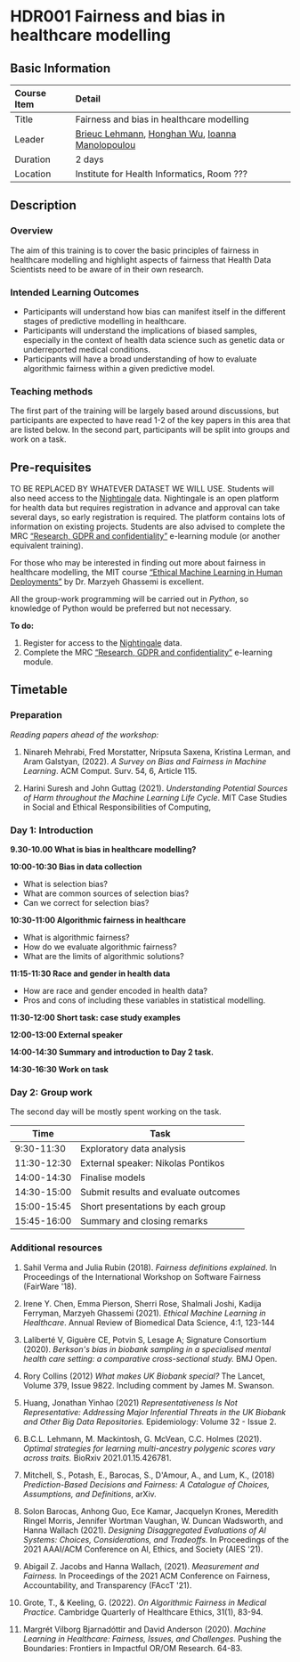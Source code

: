 # HDR001 Fairness and bias in healthcare modelling

## Basic Information

| Course Item | Detail |
| :---- | :------ |
| Title | Fairness and bias in healthcare modelling |
| Leader | [Brieuc Lehmann](https://brieuclehmann.github.io/), [Honghan Wu](https://iris.ucl.ac.uk/iris/browse/profile?upi=HWWUX46), [Ioanna Manolopoulou](https://ioannamanolopoulou.github.io/) |
| Duration | 2 days |
| Location | Institute for Health Informatics, Room ??? |

## Description

### Overview 

The aim of this training is to cover the basic principles of fairness in healthcare modelling and highlight aspects of fairness that Health Data Scientists need to be aware of in their own research.

### Intended Learning Outcomes

- Participants will understand how bias can manifest itself in the different stages of predictive modelling in healthcare.
- Participants will understand the implications of biased samples, especially in the context of health data science such as genetic data or underreported medical conditions.
- Participants will have a broad understanding of how to evaluate algorithmic fairness within a given predictive model. 

### Teaching methods

The first part of the training will be largely based around discussions, but participants are expected to have read 1-2 of the key papers in this area that are listed below. In the second part, participants will be split into groups and work on a task. 

## Pre-requisites

TO BE REPLACED BY WHATEVER DATASET WE WILL USE. Students will also need access to the [Nightingale](https://app.nightingalescience.org/projects) data. Nightingale is an open platform for health data but requires registration in advance and approval can take several days, so early registration is required. The platform contains lots of information on existing projects. Students are also advised to complete the MRC [“Research, GDPR and confidentiality”](https://byglearning.com/mrcrsc-lms/course/index.php?categoryid=1) e-learning module (or another equivalent training). 

For those who may be interested in finding out more about fairness in healthcare modelling, the MIT course [“Ethical Machine Learning in Human Deployments”](https://canvas.mit.edu/courses/14219) by Dr. Marzyeh Ghassemi is excellent. 

All the group-work programming will be carried out in *Python*, so knowledge of Python would be preferred but not necessary. 

**To do:**

1. Register for access to the [Nightingale](https://app.nightingalescience.org/projects) data.
2. Complete the MRC [“Research, GDPR and confidentiality”](https://byglearning.com/mrcrsc-lms/course/index.php?categoryid=1) e-learning module.

## Timetable

### Preparation


*Reading papers ahead of the workshop:*

1. Ninareh Mehrabi, Fred Morstatter, Nripsuta Saxena, Kristina Lerman, and Aram Galstyan, (2022). *A Survey on Bias and Fairness in Machine Learning*. ACM Comput. Surv. 54, 6, Article 115.

2. Harini Suresh and John Guttag (2021). *Understanding Potential Sources of Harm throughout the Machine Learning Life Cycle*. MIT Case Studies in Social and Ethical Responsibilities of Computing,


### Day 1: Introduction

**9.30-10.00 What is bias in healthcare modelling?**

**10:00-10:30 Bias in data collection**

- What is selection bias? 
- What are common sources of selection bias? 
- Can we correct for selection bias? 

**10:30-11:00 Algorithmic fairness in healthcare**

- What is algorithmic fairness?
- How do we evaluate algorithmic fairness? 
- What are the limits of algorithmic solutions? 

**11:15-11:30 Race and gender in health data**

- How are race and gender encoded in health data? 
- Pros and cons of including these variables in statistical modelling. 

**11:30-12:00 Short task: case study examples**

**12:00-13:00 External speaker**

**14:00-14:30  Summary and introduction to Day 2 task.**

**14:30-16:30  Work on task**


### Day 2: Group work

The second day will be mostly spent working on the task.

| Time | Task |
| ---- | ---- |
| 9:30-11:30 | Exploratory data analysis |
| 11:30-12:30 | External speaker: Nikolas Pontikos|
| 14:00-14:30 | Finalise models |
| 14:30-15:00 | Submit results and evaluate outcomes |
| 15:00-15:45 | Short presentations by each group |
| 15:45-16:00 | Summary and closing remarks |

### Additional resources

1. Sahil Verma and Julia Rubin (2018). *Fairness definitions explained*. In Proceedings of the International Workshop on Software Fairness (FairWare '18). 

2. Irene Y. Chen, Emma Pierson, Sherri Rose, Shalmali Joshi, Kadija Ferryman, Marzyeh Ghassemi (2021). *Ethical Machine Learning in Healthcare*. Annual Review of Biomedical Data Science, 4:1, 123-144 

3. Laliberté V, Giguère CE, Potvin S, Lesage A; Signature Consortium (2020). *Berkson's bias in biobank sampling in a specialised mental health care setting: a comparative cross-sectional study.* BMJ Open.

4. Rory Collins (2012) *What makes UK Biobank special?*  The Lancet, Volume 379, Issue 9822. Including comment by James M. Swanson.

5. Huang, Jonathan Yinhao (2021) *Representativeness Is Not Representative: Addressing Major Inferential Threats in the UK Biobank and Other Big Data Repositories.* Epidemiology: Volume 32 - Issue 2.

6. B.C.L. Lehmann, M. Mackintosh, G. McVean, C.C. Holmes (2021). *Optimal strategies for learning multi-ancestry polygenic scores vary across traits.* BioRxiv 2021.01.15.426781.


7. Mitchell, S., Potash, E., Barocas, S., D'Amour, A., and Lum, K., (2018) *Prediction-Based Decisions and Fairness: A Catalogue of Choices, Assumptions, and Definitions*, arXiv.

8. Solon Barocas, Anhong Guo, Ece Kamar, Jacquelyn Krones, Meredith Ringel Morris, Jennifer Wortman Vaughan, W. Duncan Wadsworth, and Hanna Wallach (2021). *Designing Disaggregated Evaluations of AI Systems: Choices, Considerations, and Tradeoffs.* In Proceedings of the 2021 AAAI/ACM Conference on AI, Ethics, and Society (AIES '21). 

9. Abigail Z. Jacobs and Hanna Wallach, (2021). *Measurement and Fairness.* In Proceedings of the 2021 ACM Conference on Fairness, Accountability, and Transparency (FAccT '21).

10. Grote, T., & Keeling, G. (2022). *On Algorithmic Fairness in Medical Practice*. Cambridge Quarterly of Healthcare Ethics, 31(1), 83-94. 

11.  Margrét Vilborg Bjarnadóttir and David Anderson (2020). *Machine Learning in Healthcare: Fairness, Issues, and Challenges.* Pushing the Boundaries: Frontiers in Impactful OR/OM Research. 64-83.
